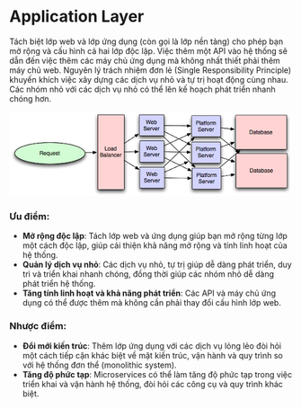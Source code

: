 # Application Layer

Tách biệt lớp web và lớp ứng dụng (còn gọi là lớp nền tảng) cho phép bạn mở rộng và cấu hình cả hai lớp độc lập. Việc thêm một API vào hệ thống sẽ dẫn đến việc thêm các máy chủ ứng dụng mà không nhất thiết phải thêm máy chủ web. Nguyên lý trách nhiệm đơn lẻ (Single Responsibility Principle) khuyến khích việc xây dựng các dịch vụ nhỏ và tự trị hoạt động cùng nhau. Các nhóm nhỏ với các dịch vụ nhỏ có thể lên kế hoạch phát triển nhanh chóng hơn.

![Application Layer Diagram](F0cjurv.png)

### Ưu điểm:
- **Mở rộng độc lập**: Tách lớp web và ứng dụng giúp bạn mở rộng từng lớp một cách độc lập, giúp cải thiện khả năng mở rộng và tính linh hoạt của hệ thống.
- **Quản lý dịch vụ nhỏ**: Các dịch vụ nhỏ, tự trị giúp dễ dàng phát triển, duy trì và triển khai nhanh chóng, đồng thời giúp các nhóm nhỏ dễ dàng phát triển hệ thống.
- **Tăng tính linh hoạt và khả năng phát triển**: Các API và máy chủ ứng dụng có thể được thêm mà không cần phải thay đổi cấu hình lớp web.

### Nhược điểm:
- **Đổi mới kiến trúc**: Thêm lớp ứng dụng với các dịch vụ lỏng lẻo đòi hỏi một cách tiếp cận khác biệt về mặt kiến trúc, vận hành và quy trình so với hệ thống đơn thể (monolithic system).
- **Tăng độ phức tạp**: Microservices có thể làm tăng độ phức tạp trong việc triển khai và vận hành hệ thống, đòi hỏi các công cụ và quy trình khác biệt.
